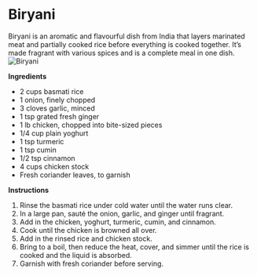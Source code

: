 # Biryani
Biryani is an aromatic and flavourful dish from India that layers marinated meat and partially cooked rice before everything is cooked together. It’s made fragrant with various spices and is a complete meal in one dish.
![Biryani](https://source.unsplash.com/random/?biryani)

**Ingredients**
- 2 cups basmati rice
- 1 onion, finely chopped
- 3 cloves garlic, minced
- 1 tsp grated fresh ginger
- 1 lb chicken, chopped into bite-sized pieces
- 1/4 cup plain yoghurt
- 1 tsp turmeric
- 1 tsp cumin
- 1/2 tsp cinnamon
- 4 cups chicken stock
- Fresh coriander leaves, to garnish

**Instructions**
1. Rinse the basmati rice under cold water until the water runs clear.
2. In a large pan, sauté the onion, garlic, and ginger until fragrant.
3. Add in the chicken, yoghurt, turmeric, cumin, and cinnamon.
4. Cook until the chicken is browned all over.
5. Add in the rinsed rice and chicken stock.
6. Bring to a boil, then reduce the heat, cover, and simmer until the rice is cooked and the liquid is absorbed.
7. Garnish with fresh coriander before serving.
